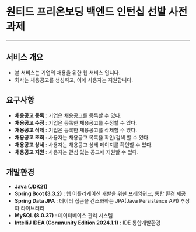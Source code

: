 # 원티드 프리온보딩 백엔드 인턴십 선발 사전과제  
<hr>  
  
## 서비스 개요  
  
- 본 서비스는 기업의 채용을 위한 웹 서비스 입니다.  
- 회사는 채용공고를 생성하고, 이에 사용자는 지원합니다.  
  
## 요구사항  

- **채용공고 등록** : 기업은 채용공고를 등록할 수 있다.  
- **채용공고 수정** : 기업은 등록한 채용공고를 수정할 수 있다.  
- **채용공고 삭제** : 기업은 등록한 채용공고를 삭제할 수 있다.  
- **채용공고 조회** : 사용자는 채용공고 목록을 확인/검색 할 수 있다.  
- **채용공고 상세** : 사용자는 채용공고 상세 페이지를 확인할 수 있다.  
- **채용공고 지원** : 사용자는 관심 있는 공고에 지원할 수 있다.   

## 개발환경  

- **Java (JDK21)**  
- **Spring Boot (3.3.2)** : 웹 어플리케이션 개발을 위한 프레임워크, 통합 환경 제공  
- **Spring Data JPA** : 데이터 접근을 간소화하는 JPA(Java Persistence API) 추상화 라이브러리  
- **MySQL (8.0.37)** : 데이터베이스 관리 시스템  
- **IntelliJ IDEA (Community Edition 2024.1.1)** : IDE 통합개발환경  
  
